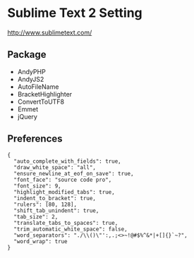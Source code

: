 # Sublime Text 2 Setting

http://www.sublimetext.com/

## Package

- AndyPHP
- AndyJS2
- AutoFileName
- BracketHighlighter
- ConvertToUTF8
- Emmet
- jQuery

## Preferences

```
{
  "auto_complete_with_fields": true,
  "draw_white_space": "all",
  "ensure_newline_at_eof_on_save": true,
  "font_face": "source code pro",
  "font_size": 9,
  "highlight_modified_tabs": true,
  "indent_to_bracket": true,
  "rulers": [80, 128],
  "shift_tab_unindent": true,
  "tab_size": 2,
  "translate_tabs_to_spaces": true,
  "trim_automatic_white_space": false,
  "word_separators": "./\\()\"':,.;<>~!@#$%^&*|+[]{}`~?",
  "word_wrap": true
}
```
